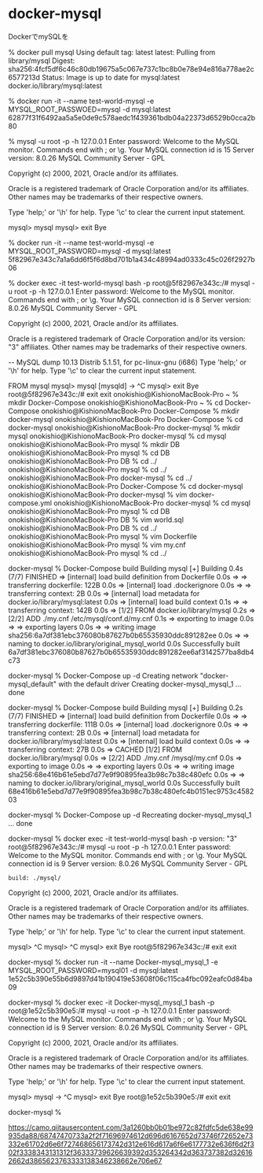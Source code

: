 # docker-mysql
DockerでmySQLを

% docker pull mysql
Using default tag: latest
latest: Pulling from library/mysql
Digest: sha256:4fcf5df6c46c80db19675a5c067e737c1bc8b0e78e94e816a778ae2c6577213d
Status: Image is up to date for mysql:latest
docker.io/library/mysql:latest

% docker run -it --name test-world-mysql -e MYSQL_ROOT_PASSWOED=mysql -d mysql:latest
62877f31f6492aa5a5e0de9c578aedc1f439361bdb04a22373d6529b0cca2b80

% mysql -u root -p -h 127.0.0.1
Enter password:
Welcome to the MySQL monitor.  Commands end with ; or \g.
Your MySQL connection id is 15
Server version: 8.0.26 MySQL Community Server - GPL

Copyright (c) 2000, 2021, Oracle and/or its affiliates.

Oracle is a registered trademark of Oracle Corporation and/or its
affiliates. Other names may be trademarks of their respective
owners.

Type 'help;' or '\h' for help. Type '\c' to clear the current input statement.

mysql> mysql
mysql> exit
Bye

% docker run -it --name test-world-mysql -e MYSQL_ROOT_PASSWORD=mysql -d mysql:latest
5f82967e343c7a1a6dd6f5f6d8bd701b1a434c48994ad0333c45c026f2927b06

% docker exec -it test-world-mysql bash -p
root@5f82967e343c:/# mysql -u root -p -h 127.0.0.1
Enter password:
Welcome to the MySQL monitor.  Commands end with ; or \g.
Your MySQL connection id is 8
Server version: 8.0.26 MySQL Community Server - GPL

Copyright (c) 2000, 2021, Oracle and/or its affiliates.

Oracle is a registered trademark of Oracle Corporation and/or its
version: "3"
affiliates. Other names may be trademarks of their respective
owners.

-- MySQL dump 10.13 Distrib 5.1.51, for pc-linux-gnu (i686)
Type 'help;' or '\h' for help. Type '\c' to clear the current input statement.

FROM mysql
mysql> mysql
[mysqld]
    -> ^C
mysql> exit
Bye
root@5f82967e343c:/# exit
exit
onokishio@KishionoMacBook-Pro ~ % mkdir Docker-Compose
onokishio@KishionoMacBook-Pro ~ % cd Docker-Compose
onokishio@KishionoMacBook-Pro Docker-Compose % mkdir docker-mysql
onokishio@KishionoMacBook-Pro Docker-Compose % cd docker-mysql
onokishio@KishionoMacBook-Pro docker-mysql % mkdir mysql
onokishio@KishionoMacBook-Pro docker-mysql % cd mysql
onokishio@KishionoMacBook-Pro mysql % mkdir DB
onokishio@KishionoMacBook-Pro mysql % cd DB
onokishio@KishionoMacBook-Pro DB % cd ../
onokishio@KishionoMacBook-Pro mysql % cd ../
onokishio@KishionoMacBook-Pro docker-mysql % cd ../
onokishio@KishionoMacBook-Pro Docker-Compose % cd docker-mysql
onokishio@KishionoMacBook-Pro docker-mysql % vim docker-compose.yml
onokishio@KishionoMacBook-Pro docker-mysql % cd mysql
onokishio@KishionoMacBook-Pro mysql % cd DB
onokishio@KishionoMacBook-Pro DB % vim world.sql
onokishio@KishionoMacBook-Pro DB % cd ../
onokishio@KishionoMacBook-Pro mysql % vim Dockerfile
onokishio@KishionoMacBook-Pro mysql % vim my.cnf
onokishio@KishionoMacBook-Pro mysql % cd ../

docker-mysql % Docker-Compose build
Building mysql
[+] Building 0.4s (7/7) FINISHED
 => [internal] load build definition from Dockerfile                       0.0s
 => => transferring dockerfile: 122B                                       0.0s
 => [internal] load .dockerignore                                          0.0s
 => => transferring context: 2B                                            0.0s
 => [internal] load metadata for docker.io/library/mysql:latest            0.0s
 => [internal] load build context                                          0.1s
 => => transferring context: 142B                                          0.0s
 => [1/2] FROM docker.io/library/mysql                                     0.2s
 => [2/2] ADD ./my.cnf /etc/mysql/conf.d/my.cnf                            0.1s
 => exporting to image                                                     0.0s
 => => exporting layers                                                    0.0s
 => => writing image sha256:6a7df381ebc376080b87627b0b65535930ddc891282ee  0.0s
 => => naming to docker.io/library/original_mysql_world                    0.0s
Successfully built 6a7df381ebc376080b87627b0b65535930ddc891282ee6af3142577ba8db4c73

docker-mysql % Docker-Compose up -d
Creating network "docker-mysql_default" with the default driver
Creating docker-mysql_mysql_1 ... done

docker-mysql % Docker-Compose build
Building mysql
[+] Building 0.2s (7/7) FINISHED
 => [internal] load build definition from Dockerfile                       0.0s
 => => transferring dockerfile: 111B                                       0.0s
 => [internal] load .dockerignore                                          0.0s
 => => transferring context: 2B                                            0.0s
 => [internal] load metadata for docker.io/library/mysql:latest            0.0s
 => [internal] load build context                                          0.0s
 => => transferring context: 27B                                           0.0s
 => CACHED [1/2] FROM docker.io/library/mysql                              0.0s
 => [2/2] ADD ./my.cnf /mysql/my.cnf                                       0.0s
 => exporting to image                                                     0.0s
 => => exporting layers                                                    0.0s
 => => writing image sha256:68e416b61e5ebd7d77e9f90895fea3b98c7b38c480efc  0.0s
 => => naming to docker.io/library/original_mysql_world                    0.0s
Successfully built 68e416b61e5ebd7d77e9f90895fea3b98c7b38c480efc4b0151ec9753c458203

docker-mysql % Docker-Compose up -d
Recreating docker-mysql_mysql_1 ... done

docker-mysql % docker exec -it test-world-mysql bash -p
version: "3"
root@5f82967e343c:/# mysql -u root -p -h 127.0.0.1
Enter password:
Welcome to the MySQL monitor.  Commands end with ; or \g.
Your MySQL connection id is 9
Server version: 8.0.26 MySQL Community Server - GPL

    build: ./mysql/
Copyright (c) 2000, 2021, Oracle and/or its affiliates.

Oracle is a registered trademark of Oracle Corporation and/or its
affiliates. Other names may be trademarks of their respective
owners.

Type 'help;' or '\h' for help. Type '\c' to clear the current input statement.

mysql> ^C
mysql> ^C
mysql> exit
Bye
root@5f82967e343c:/# exit
exit

docker-mysql % docker run -it --name Docker-mysql_mysql_1 -e MYSQL_ROOT_PASSWORD=mysql01 -d mysql:latest
1e52c5b390e55b6d9897d41b190419e53608f06c115ca4fbc092eafc0d84ba09

docker-mysql % docker exec -it Docker-mysql_mysql_1 bash -p
root@1e52c5b390e5:/# mysql -u root -p -h 127.0.0.1
Enter password:
Welcome to the MySQL monitor.  Commands end with ; or \g.
Your MySQL connection id is 9
Server version: 8.0.26 MySQL Community Server - GPL

Copyright (c) 2000, 2021, Oracle and/or its affiliates.

Oracle is a registered trademark of Oracle Corporation and/or its
affiliates. Other names may be trademarks of their respective
owners.

Type 'help;' or '\h' for help. Type '\c' to clear the current input statement.

mysql> mysql
    -> ^C
mysql> exit
Bye
root@1e52c5b390e5:/# exit
exit

docker-mysql %

https://camo.qiitausercontent.com/3a1260bb0b01be972c82fdfc5de638e99935da88/68747470733a2f2f71696974612d696d6167652d73746f72652e73332e61702d6e6f727468656173742d312e616d617a6f6e6177732e636f6d2f302f3338343131312f36333739626639392d353264342d363737382d326162662d3865623763333138346238662e706e67

